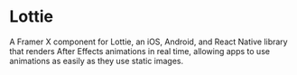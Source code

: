 # Lottie

A Framer X component for Lottie, an iOS, Android, and React Native library that renders After Effects animations in real time, allowing apps to use animations as easily as they use static images.
